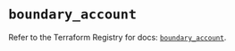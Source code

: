 # `boundary_account`

Refer to the Terraform Registry for docs: [`boundary_account`](https://registry.terraform.io/providers/hashicorp/boundary/1.3.0/docs/resources/account).
